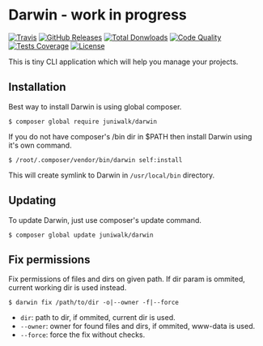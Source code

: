 Darwin - work in progress
======

[![Travis](https://img.shields.io/travis/juniwalk/Darwin.svg?style=flat-square)](https://travis-ci.org/juniwalk/Darwin)
[![GitHub Releases](https://img.shields.io/github/release/juniwalk/Darwin.svg?style=flat-square)](https://github.com/juniwalk/Darwin/releases)
[![Total Donwloads](https://img.shields.io/packagist/dt/juniwalk/Darwin.svg?style=flat-square)](https://packagist.org/packages/juniwalk/Darwin)
[![Code Quality](https://img.shields.io/scrutinizer/g/juniwalk/Darwin.svg?style=flat-square)](https://scrutinizer-ci.com/g/juniwalk/Darwin/)
[![Tests Coverage](https://img.shields.io/scrutinizer/coverage/g/juniwalk/Darwin.svg?style=flat-square)](https://scrutinizer-ci.com/g/juniwalk/Darwin/)
[![License](https://img.shields.io/packagist/l/juniwalk/Darwin.svg?style=flat-square)](https://mit-license.org)

This is tiny CLI application which will help you manage your projects.

Installation
------------

Best way to install Darwin is using global composer.

```
$ composer global require juniwalk/darwin
```

If you do not have composer's /bin dir in $PATH then install Darwin using it's own command.

```
$ /root/.composer/vendor/bin/darwin self:install
```

This will create symlink to Darwin in `/usr/local/bin` directory.

Updating
--------

To update Darwin, just use composer's update command.

```
$ composer global update juniwalk/darwin
```

Fix permissions
---------------

Fix permissions of files and dirs on given path. If dir param is ommited, current working dir is used instead.

```
$ darwin fix /path/to/dir -o|--owner -f|--force
```

- `dir`: path to dir, if ommited, current dir is used.
- `--owner`: owner for found files and dirs, if ommited, www-data is used.
- `--force`: force the fix without checks.
